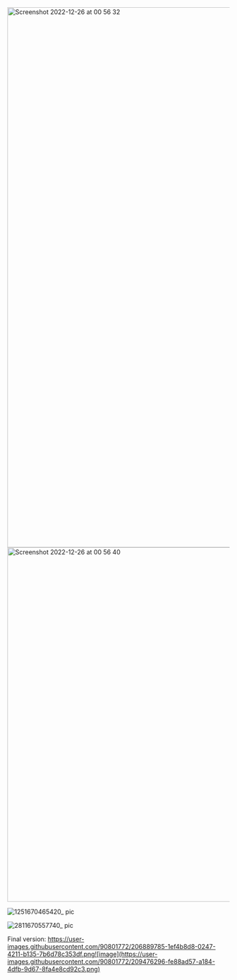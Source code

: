 <img width="1224" alt="Screenshot 2022-12-26 at 00 56 32" src="https://user-images.githubusercontent.com/90801772/209476248-467a5b12-8b5b-4752-b4a1-ce1af26aeb99.png">

<img width="803" alt="Screenshot 2022-12-26 at 00 56 40" src="https://user-images.githubusercontent.com/90801772/209476249-27624351-a495-4355-a33f-dcde2557a002.png">

![1251670465420_ pic](https://user-images.githubusercontent.com/90801772/209476255-f06bcc40-69c3-4d65-bd49-4ae7c8339372.jpg)

![2811670557740_ pic](https://user-images.githubusercontent.com/90801772/209476259-23fac9d5-e236-4d62-a716-feb3f3e63b10.jpg)

Final version:
https://user-images.githubusercontent.com/90801772/206889785-1ef4b8d8-0247-4211-b135-7b6d78c353df.png![image](https://user-images.githubusercontent.com/90801772/209476296-fe88ad57-a184-4dfb-9d67-8fa4e8cd92c3.png)
